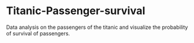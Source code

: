# Titanic-Passenger-survival
Data analysis on the passengers of the titanic and visualize the probability of survival of passengers.
